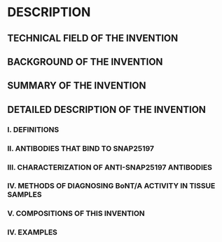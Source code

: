 # DESCRIPTION

## TECHNICAL FIELD OF THE INVENTION

## BACKGROUND OF THE INVENTION

## SUMMARY OF THE INVENTION

## DETAILED DESCRIPTION OF THE INVENTION

### I. DEFINITIONS

### II. ANTIBODIES THAT BIND TO SNAP25197

### III. CHARACTERIZATION OF ANTI-SNAP25197 ANTIBODIES

### IV. METHODS OF DIAGNOSING BoNT/A ACTIVITY IN TISSUE SAMPLES

### V. COMPOSITIONS OF THIS INVENTION

### IV. EXAMPLES

